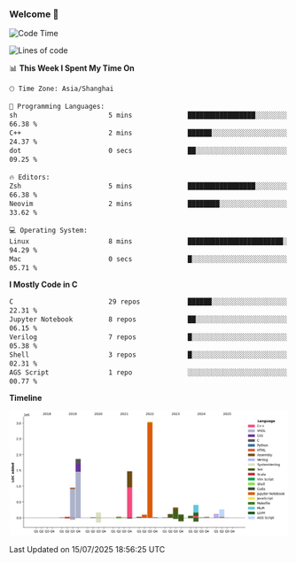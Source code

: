 ### Welcome 👋

<!--START_SECTION:waka-->
![Code Time](http://img.shields.io/badge/Code%20Time-2%2C077%20hrs%2039%20mins-blue)

![Lines of code](https://img.shields.io/badge/From%20Hello%20World%20I%27ve%20Written-9.1%20million%20lines%20of%20code-blue)

📊 **This Week I Spent My Time On** 

```text
🕑︎ Time Zone: Asia/Shanghai

💬 Programming Languages: 
sh                       5 mins              █████████████████░░░░░░░░   66.38 % 
C++                      2 mins              ██████░░░░░░░░░░░░░░░░░░░   24.37 % 
dot                      0 secs              ██░░░░░░░░░░░░░░░░░░░░░░░   09.25 % 

🔥 Editors: 
Zsh                      5 mins              █████████████████░░░░░░░░   66.38 % 
Neovim                   2 mins              ████████░░░░░░░░░░░░░░░░░   33.62 % 

💻 Operating System: 
Linux                    8 mins              ████████████████████████░   94.29 % 
Mac                      0 secs              █░░░░░░░░░░░░░░░░░░░░░░░░   05.71 % 
```

**I Mostly Code in C** 

```text
C                        29 repos            ██████░░░░░░░░░░░░░░░░░░░   22.31 % 
Jupyter Notebook         8 repos             ██░░░░░░░░░░░░░░░░░░░░░░░   06.15 % 
Verilog                  7 repos             █░░░░░░░░░░░░░░░░░░░░░░░░   05.38 % 
Shell                    3 repos             █░░░░░░░░░░░░░░░░░░░░░░░░   02.31 % 
AGS Script               1 repo              ░░░░░░░░░░░░░░░░░░░░░░░░░   00.77 % 
```



**Timeline**

![Lines of Code chart](https://raw.githubusercontent.com/Bohan-hu/Bohan-hu/master/assets/bar_graph.png)


 Last Updated on 15/07/2025 18:56:25 UTC
<!--END_SECTION:waka-->



